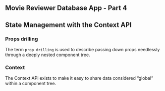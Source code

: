 ## Movie Reviewer Database App - Part 4


## State Management with the Context API

### Props drilling

The term ```prop drilling``` is used to describe passing down props needlessly through a deeply nested component tree.

### Context

The Context API exists to make it easy to share data considered “global” within a
component tree. 